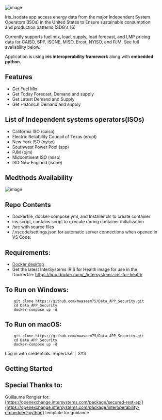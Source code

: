 ![image](https://user-images.githubusercontent.com/18219467/189523406-1da330b7-080b-4a06-95f5-701cbe1e21d3.png)

iris_isodata app access energy data from the major Independent System Operators (ISOs) in the United States to Ensure sustainable consumption and production patterns (SDG's 16)

Currently supports fuel mix, load, supply, load forecast, and LMP pricing data for CAISO, SPP, ISONE, MISO, Ercot, NYISO, and PJM. See full availability below.

Application is using **iris interoperability framework** along with **embedded python**.


## Features
* Get Fuel Mix
* Get Today Forecast, Demand and supply
* Get Latest Demand and Supply
* Get Historical Demand and supply

## List of Independent systems operators(ISOs) 
* California ISO (caiso)
* Electric Reliability Council of Texas (ercot)
* New York ISO (nyiso)
* Southwest Power Pool (spp)
* PJM (pjm)
* Midcontinent ISO (miso)
* ISO New England (isone)

## Medthods Availability
![image](https://user-images.githubusercontent.com/18219467/189523605-52527d0d-6f8e-433e-9506-f46a01a26138.png)

## Repo Contents   
* Dockerfile, docker-compose.yml, and Installer.cls to create container
* iris.script, contains script to execute during container initialization 
* /src with source files 
* /.vscode/settings.json for automatic server connections when opened in VS Code.

## Requirements:  
* [Docker desktop]( https://www.docker.com/products/docker-desktop)
* Get the latest InterSystems IRIS for Health image for use in the Dockerfile: https://hub.docker.com/_/intersystems-iris-for-health  

## To Run on Windows:  
```
	git clone https://github.com/mwaseem75/Data_APP_Security.git  
	cd Data_APP_Security  
	docker-compose up -d  
```
## To Run on macOS:  

```
	git clone https://github.com/mwaseem75/Data_APP_Security.git 
	cd Data_APP_Security 
	docker-compose up -d  
```
Log in with credentials: SuperUser | SYS

## Getting Started 




## Special Thanks to:
Guillaume Rongier for: [https://openexchange.intersystems.com/package/secured-rest-api](https://openexchange.intersystems.com/package/interoperability-embedded-python) template for guidance
